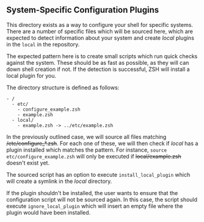 System-Specific Configuration Plugins
-------------------------------------

This directory exists as a way to configure your shell for specific systems.
There are a number of specific files which will be sourced here, which are
expected to detect information about your system and create *local* plugins in
the `local` in the repository.

The expected pattern here is to create small scripts which run quick checks
against the system. These should be as fast as possible, as they will can
down shell creation if not. If the detection is successful, ZSH will install a
local plugin for you.

The directory structure is defined as follows:

    - /
      - etc/
        - configure_example.zsh
        - example.zsh
      - local/
        - example.zsh -> ../etc/example.zsh

In the previously outlined case, we will source all files matching
~~/etc/configure_*.zsh~~. For each one of these, we will then check if
*local* has a plugin installed which matches the pattern. For instance,
`source etc/configure_example.zsh` will only be executed if
~~local/example.zsh~~ doesn't exist yet.

The sourced script has an option to execute `install_local_plugin` which
will create a symlink in the *local* directory.

If the plugin shouldn't be installed, the user wants to ensure that the
configuration script will not be sourced again. In this case, the script
should execute `ignore_local_plugin` which will insert an empty file where
the plugin would have been installed.
